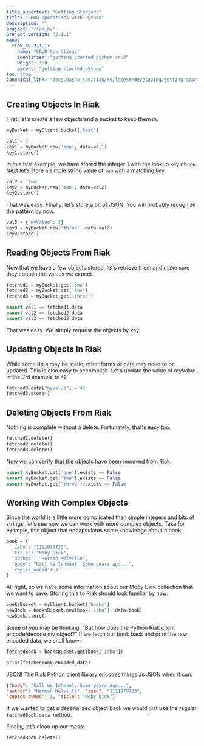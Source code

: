 ```yaml
---
title_supertext: "Getting Started:"
title: "CRUD Operations with Python"
description: ""
project: "riak_kv"
project_version: "2.1.1"
menu:
  riak_kv-2.1.1:
    name: "CRUD Operations"
    identifier: "getting_started_python_crud"
    weight: 100
    parent: "getting_started_python"
toc: true
canonical_link: "docs.basho.com/riak/kv/latest/developing/getting-started/python/crud-operations"
---
```


## Creating Objects In Riak

First, let’s create a few objects and a bucket to keep them in.

```python
myBucket = myClient.bucket('test')

val1 = 1
key1 = myBucket.new('one', data=val1)
key1.store()
```

In this first example, we have stored the integer 1 with the lookup key
of `one`.  Next let’s store a simple string value of `two` with a
matching key.

```python
val2 = "two"
key2 = myBucket.new('two', data=val2)
key2.store()
```

That was easy. Finally, let’s store a bit of JSON. You will probably
recognize the pattern by now.

```python
val3 = {"myValue": 3}
key3 = myBucket.new('three', data=val3)
key3.store()
```

## Reading Objects From Riak

Now that we have a few objects stored, let’s retrieve them and make sure
they contain the values we expect.

```python
fetched1 = myBucket.get('one')
fetched2 = myBucket.get('two')
fetched3 = myBucket.get('three')

assert val1 == fetched1.data
assert val2 == fetched2.data
assert val3 == fetched3.data
```

That was easy. We simply request the objects by key.

## Updating Objects In Riak

While some data may be static, other forms of data may need to be
updated. This is also easy to accomplish. Let’s update the value of
myValue in the 3rd example to `42`.

```python
fetched3.data["myValue"] = 42
fetched3.store()
```

## Deleting Objects From Riak

Nothing is complete without a delete. Fortunately, that's easy too.

```python
fetched1.delete()
fetched2.delete()
fetched3.delete()
```

Now we can verify that the objects have been removed from Riak.

```python
assert myBucket.get('one').exists == False
assert myBucket.get('two').exists == False
assert myBucket.get('three').exists == False
```


## Working With Complex Objects

Since the world is a little more complicated than simple integers and
bits of strings, let’s see how we can work with more complex objects.
Take for example, this object that encapsulates some knowledge about a
book.

```python
book = {
  'isbn': "1111979723",
  'title': "Moby Dick",
  'author': "Herman Melville",
  'body': "Call me Ishmael. Some years ago...",
  'copies_owned': 3
}
```

All right, so we have some information about our Moby Dick collection
that we want to save. Storing this to Riak should look familiar by now:

```python
booksBucket = myClient.bucket('books')
newBook = booksBucket.new(book['isbn'], data=book)
newBook.store()
```

Some of you may be thinking, "But how does the Python Riak client
encode/decode my object?" If we fetch our book back and print the raw
encoded data, we shall know:

```python
fetchedBook = booksBucket.get(book['isbn'])

print(fetchedBook.encoded_data)
```

JSON! The Riak Python client library encodes things as JSON when it can.

```json
{"body": "Call me Ishmael. Some years ago...",
"author": "Herman Melville", "isbn": "1111979723",
"copies_owned": 3, "title": "Moby Dick"}
```

If we wanted to get a deserialized object back we would just use the
regular `fetchedBook.data` method.

Finally, let’s clean up our mess:

```python
fetchedBook.delete()
```
